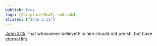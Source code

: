 ```yaml
---
publish: true
tags: [Scripture/NewT, noGraph]
aliases: ["John 3:15"]
---
```

[John 3:15](https://churchofjesuschrist.org/study/scriptures/nt/john/3?lang=eng&id=p15#p15) That whosoever believeth in him should not perish, but have eternal life.
